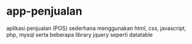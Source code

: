 # app-penjualan
aplikasi penjualan (POS) sederhana menggunakan html, css, javascript, php, mysql serta beberapa library jquery seperti datatable
